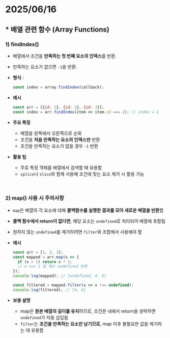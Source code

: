 
# 2025/06/16

## * 배열 관련 함수 (Array Functions)

### 1) findIndex()

- 배열에서 조건을 **만족하는 첫 번째 요소의 인덱스**를 반환.  
- 만족하는 요소가 없으면 `-1`을 반환.  
- **형식** :  
  ```javascript
  const index = array.findIndex(callback);
  ```

- **예시**
  ```javascript
  const arr = [{id: 1}, {id: 2}, {id: 3}];
  const index = arr.findIndex(item => item.id === 2); // index = 1
  ```

- **주요 특징**
  - 배열을 왼쪽에서 오른쪽으로 순회  
  - 조건을 **처음 만족하는 요소의 인덱스만** 반환  
  - 조건을 만족하는 요소가 없을 경우 `-1` 반환  

- **활용 팁**
  - 주로 특정 객체를 배열에서 검색할 때 유용함  
  - `splice`나 `slice`와 함께 사용해 조건에 맞는 요소 제거 시 활용 가능

<br>

### 2) map() 사용 시 주의사항

- `map`은 배열의 각 요소에 대해 **콜백함수를 실행한 결과를 모아 새로운 배열을 반환**함  
- **콜백 함수에서 return이 없다면**, 해당 요소는 `undefined`로 처리되어 배열에 포함됨  
- 원하지 않는 `undefined`를 제거하려면 `filter`와 조합해서 사용해야 함  

- **예시**
  ```javascript
  const arr = [1, 2, 3];
  const mapped = arr.map(x => {
    if (x > 1) return x * 2;
    // x === 1 일 때는 undefined 반환
  });
  console.log(mapped); // [undefined, 4, 6]

  const filtered = mapped.filter(x => x !== undefined);
  console.log(filtered); // [4, 6]
  ```

- **보충 설명**
  - map은 **원본 배열의 길이를 유지**하므로, 조건문 내에서 return을 생략하면 `undefined`가 자동 삽입됨  
  - `filter`는 **조건을 만족하는 요소만 남기므로**, map 이후 불필요한 값을 제거하는 데 유용함

